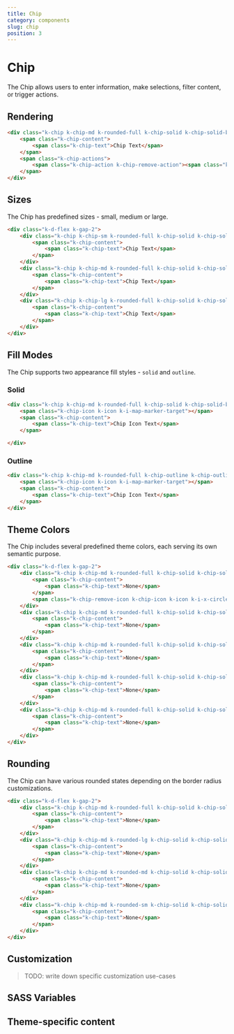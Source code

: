 ```yaml
---
title: Chip
category: components
slug: chip
position: 3
---
```


# Chip

The Chip allows users to enter information, make selections, filter content, or trigger actions.

## Rendering

```html
<div class="k-chip k-chip-md k-rounded-full k-chip-solid k-chip-solid-base">
    <span class="k-chip-content">
        <span class="k-chip-text">Chip Text</span>
    </span>
    <span class="k-chip-actions">
        <span class="k-chip-action k-chip-remove-action"><span class="k-icon k-i-x-circle"></span></span>
    </span>
</div>
```

## Sizes
The Chip has predefined sizes - small, medium or large.

```html
<div class="k-d-flex k-gap-2">
    <div class="k-chip k-chip-sm k-rounded-full k-chip-solid k-chip-solid-base">
        <span class="k-chip-content">
            <span class="k-chip-text">Chip Text</span>
        </span>
    </div>
    <div class="k-chip k-chip-md k-rounded-full k-chip-solid k-chip-solid-base">
        <span class="k-chip-content">
            <span class="k-chip-text">Chip Text</span>
        </span>
    </div>
    <div class="k-chip k-chip-lg k-rounded-full k-chip-solid k-chip-solid-base">
        <span class="k-chip-content">
            <span class="k-chip-text">Chip Text</span>
        </span>
    </div>
</div>
```

## Fill Modes
The Chip supports two appearance fill styles - `solid` and `outline`.

### Solid

```html
<div class="k-chip k-chip-md k-rounded-full k-chip-solid k-chip-solid-base">
    <span class="k-chip-icon k-icon k-i-map-marker-target"></span>
    <span class="k-chip-content">
        <span class="k-chip-text">Chip Icon Text</span>
    </span>

</div>
```

### Outline

```html
<div class="k-chip k-chip-md k-rounded-full k-chip-outline k-chip-outline-base">
    <span class="k-chip-icon k-icon k-i-map-marker-target"></span>
    <span class="k-chip-content">
        <span class="k-chip-text">Chip Icon Text</span>
    </span>
</div>
```

## Theme Colors
The Chip includes several predefined theme colors, each serving its own semantic purpose.

```html
<div class="k-d-flex k-gap-2">
    <div class="k-chip k-chip-md k-rounded-full k-chip-solid k-chip-solid-base">
        <span class="k-chip-content">
            <span class="k-chip-text">None</span>
        </span>
        <span class="k-chip-remove-icon k-chip-icon k-icon k-i-x-circle"></span>
    </div>
    <div class="k-chip k-chip-md k-rounded-full k-chip-solid k-chip-solid-error">
        <span class="k-chip-content">
            <span class="k-chip-text">None</span>
        </span>
    </div>
    <div class="k-chip k-chip-md k-rounded-full k-chip-solid k-chip-solid-warning">
        <span class="k-chip-content">
            <span class="k-chip-text">None</span>
        </span>
    </div>
    <div class="k-chip k-chip-md k-rounded-full k-chip-solid k-chip-solid-info">
        <span class="k-chip-content">
            <span class="k-chip-text">None</span>
        </span>
    </div>
    <div class="k-chip k-chip-md k-rounded-full k-chip-solid k-chip-solid-success">
        <span class="k-chip-content">
            <span class="k-chip-text">None</span>
        </span>
    </div>
</div>
```

## Rounding

The Chip can have various rounded states depending on the border radius customizations.

```html
<div class="k-d-flex k-gap-2">
    <div class="k-chip k-chip-md k-rounded-full k-chip-solid k-chip-solid-base">
        <span class="k-chip-content">
            <span class="k-chip-text">None</span>
        </span>
    </div>
    <div class="k-chip k-chip-md k-rounded-lg k-chip-solid k-chip-solid-base">
        <span class="k-chip-content">
            <span class="k-chip-text">None</span>
        </span>
    </div>
    <div class="k-chip k-chip-md k-rounded-md k-chip-solid k-chip-solid-base">
        <span class="k-chip-content">
            <span class="k-chip-text">None</span>
        </span>
    </div>
    <div class="k-chip k-chip-md k-rounded-sm k-chip-solid k-chip-solid-base">
        <span class="k-chip-content">
            <span class="k-chip-text">None</span>
        </span>
    </div>
</div>
```

## Customization

> TODO: write down specific customization use-cases

## SASS Variables

<import file="./packages/$THEME_NAME/scss/chip/_variables.scss" />


## Theme-specific content

<import file="./packages/$THEME_NAME/scss/chip/index.md" />
